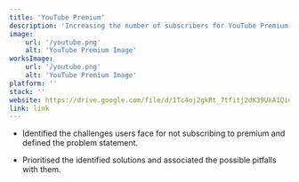 ```yaml
---
title: 'YouTube Premium'
description: 'Increasing the number of subscribers for YouTube Premium'
image:
    url: '/youtube.png'
    alt: 'YouTube Premium Image'
worksImage:
    url: '/youtube.png'
    alt: 'YouTube Premium Image'
platform: ''
stack: ''
website: https://drive.google.com/file/d/1Tc4oj2gkRt_7tfitj2dK39UkA1QidQEl/view
link: link
---
```


* Identified the challenges users face for not subscribing to premium and defined the problem statement.

* Prioritised the identified solutions and associated the possible pitfalls with them.

